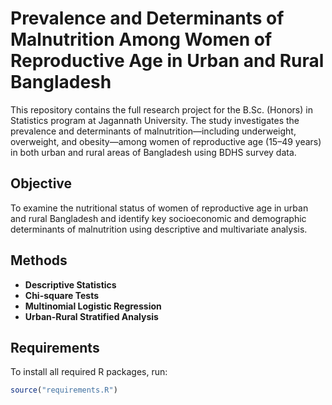 # Prevalence and Determinants of Malnutrition Among Women of Reproductive Age in Urban and Rural Bangladesh

This repository contains the full research project for the B.Sc. (Honors) in Statistics program at Jagannath University. The study investigates the prevalence and determinants of malnutrition—including underweight, overweight, and obesity—among women of reproductive age (15–49 years) in both urban and rural areas of Bangladesh using BDHS survey data.





##  Objective

To examine the nutritional status of women of reproductive age in urban and rural Bangladesh and identify key socioeconomic and demographic determinants of malnutrition using descriptive and multivariate analysis.

##  Methods

- **Descriptive Statistics**
- **Chi-square Tests**
- **Multinomial Logistic Regression**
- **Urban-Rural Stratified Analysis**

##  Requirements

To install all required R packages, run:
```r
source("requirements.R")
